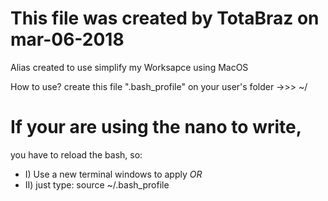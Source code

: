 # This file was created by TotaBraz on mar-06-2018

Alias created to use simplify my Worksapce using MacOS

How to use?
create this file ".bash_profile" on your user's folder ->>> ~/

# If your are using the nano to write, 
you have to reload the bash, so:
- I) Use a new terminal windows to apply *OR* 
- II) just type: source ~/.bash_profile
